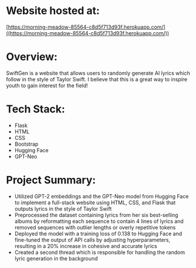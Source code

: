 # Website hosted at: 
[https://morning-meadow-85564-c8d5f713d93f.herokuapp.com/]((https://morning-meadow-85564-c8d5f713d93f.herokuapp.com/))

# Overview:

SwiftGen is a website that allows users to randomly generate AI lyrics which follow in the style of Taylor Swift. I believe that this is a great way to inspire youth to gain interest for the field!

# Tech Stack:
- Flask
- HTML
- CSS
- Bootstrap
- Hugging Face
- GPT-Neo


# Project Summary:

- Utilized GPT-2 embeddings and the GPT-Neo model from Hugging Face to implement a full-stack website using HTML, CSS, and Flask that outputs lyrics in the style of Taylor Swift
- Preprocessed the dataset containing lyrics from her six best-selling albums by reformatting each sequence to contain 4 lines of lyrics and removed sequences with outlier lengths or overly repetitive tokens
- Deployed the model with a training loss of 0.138 to Hugging Face and fine-tuned the output of API calls by adjusting hyperparameters, resulting in a 20% increase in cohesive and accurate lyrics
- Created a second thread which is responsible for handling the random lyric generation in the background

